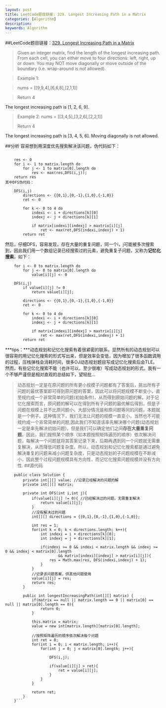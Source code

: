 ```yaml
---
layout: post
title: LeetCode题目链接: 329. Longest Increasing Path in a Matrix
categories: [Algorithm]
description: 
keywords: Algorithm
---
```


##LeetCode题目链接：[329. Longest Increasing Path in a Matrix](https://leetcode.com/problems/longest-increasing-path-in-a-matrix/)
>Given an integer matrix, find the length of the longest increasing path.
From each cell, you can either move to four directions: left, right, up or down. You may NOT move diagonally or move outside of the boundary (i.e. wrap-around is not allowed).

>Example 1:

>nums = [[9,9,4],[6,6,8],[2,1,1]]

>Return 4
>
The longest increasing path is [1, 2, 6, 9].

>Example 2:
>nums = [[3,4,5],[3,2,6],[2,2,1]]
>
>Return 4
>
The longest increasing path is [3, 4, 5, 6]. Moving diagonally is not allowed.

##分析
容易想到用深度优先搜索解决该问题，伪代码如下：
```
	
	res <- 0
	for i <- 1 to matrix.length do
		for j <- 1 to matrix[0].length do
			res <- max(res,DFS(i,j));
	return res
其中DFS伪代码：
	
	DFS(i,j) 
        directions <- {{0,1},{0,-1},{1,0},{-1,0}}
		ret <- 0

		for k <- 0 to 4 do
			indexi <- i + directions[k][0]
			indexj <- j + directions[k][1]

			if matrix[indexi][indexj] > maxtrix[i][j]
				ret <- max(ret,DFS(indexi,indexj) + 1)
		return ret 
```
然后，仔细DFS，容易发现，存在大量的重复问题，同一个i，j可能被多次搜索到，因此我们用一个数组记录已经搜索过的元素，避免重复子问题，又称为**记忆化搜索**，如下：
```
	for i <- 0 to matrix.length do
		for j <- 0 to matrix[0].length do
			value[i][j] <- 0
	
	DFS(i,j) 
		if value[i][j] != 0
			return value[i][j];

        directions <- {{0,1},{0,-1},{1,0},{-1,0}}
		ret <- 0

		for k <- 0 to 4 do
			indexi <- i + directions[k][0]
			indexj <- j + directions[k][1]

			if matrix[indexi][indexj] > maxtrix[i][j]
				ret <- max(ret,DFS(indexi,indexj) + 1)
		return ret 
```
***tips：***动态规划和记忆化搜索有着很紧密的联系，显然所有的动态规划可以很容易的用记忆化搜索的形式写出来，但是效率会变低，因为增加了很多函数调用的过程，压栈弹栈会消耗时间，很多OJ动态规划题目写成记忆化搜索后会TLE。然而，有些记忆化搜索不能（也许可以，至少很难）写成动态规划的形式。我有一个不够严谨但是相对直观的总结如下，望轻批...
>动态规划一定是在原问题的所有更小规模子问题都有了答案后，挑出所有子问题的最优答案即可得到原问题的答案，因此可以将问题规模不断变小，直至规约成一个非常简单的问题(初始条件)，从而得到原始问题的解。对于记忆化搜索而言，原问题的解可以在得到所有子问题的最优解后得到，但是子问题在规模上并不比原问题小，大部分情况是和原问题等同的问题，本题就是一个例子。这种情况下，我们无法让问题的规模一直变小，当然也不可能规约成一个非常简单的问题,因此我们不知道该率先解决哪个问题(动态规划一定是率先解决初始问题)，但是我们可以确定他们之间**存在大量重复问题**，因此，我们按照某个顺序（如本题按照矩阵遍历的顺序）依次解决问题，每解决一个问题就将其答案记录下来，后期再遇到同一个问题就无需重复解决，从而降低问题复杂度。所以，动态规划和记忆化搜索都是通过避免解决重复的问题来减小问题复杂度，只是动态规划的子问题规模在不断减小，因此整个过程问题规模具有方向性，而记忆化搜索问题规模并没有方向性. 
##源代码
```
	public class Solution {
		private int[][] value; //记录已经解决的问题的解
		private int[][] matrix;
		
		private int DFS(int i,int j){
			if(value[i][j] != 0){ //已经解决过的问题，无需重复解决
				return value[i][j];
			}
			//没有解决过的问题
			int[][] directions = {{0,1},{0,-1},{1,0},{-1,0}};
			
			int res = 1;
			for(int k = 0; k < directions.length; k++){
				int indexi = i + directions[k][0];
				int indexj = j + directions[k][1];
				
				if(indexi >= 0 && indexi < matrix.length && indexj >= 0 && indexj < matrix[0].length 
						&& matrix[indexi][indexj] > matrix[i][j]){
					res = Math.max(res, DFS(indexi,indexj) + 1);
				}
			}
			//记录该问题答案，供其他问题使用
			value[i][j] = res;
			return res;
		}
		
	    public int longestIncreasingPath(int[][] matrix) {
	    	if(matrix == null || matrix.length == 0 || matrix[0] == null || matrix[0].length == 0){
	    		return 0;
	    	}
	    	
	    	this.matrix = matrix;
	    	value = new int[matrix.length][matrix[0].length];
	    	
	    	//按照矩阵遍历的顺序依次解决每个问题
	    	int ret = 0;
	    	for(int i = 0; i < matrix.length; i++){
	    		for(int j = 0; j < matrix[0].length; j++){
	    			
	    			DFS(i,j);
	    			
	    			if(value[i][j] > ret){
	    				ret = value[i][j];
	    			}
	    		}
	    	}
	    	
	    	return ret;	        
	    }
	}```


